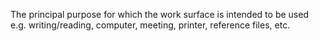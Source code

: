 The principal purpose for which the work surface is intended to be used e.g. writing/reading, computer, meeting, printer, reference files, etc.

